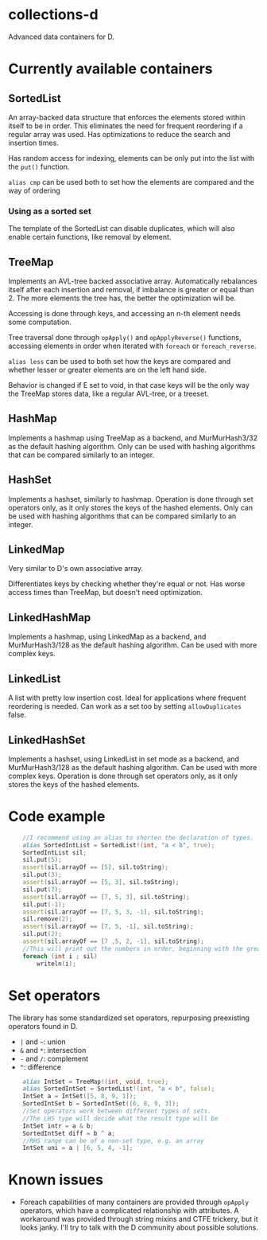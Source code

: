 # collections-d
Advanced data containers for D.

# Currently available containers

## SortedList

An array-backed data structure that enforces the elements stored within itself to be in order. This eliminates the need for frequent
reordering if a regular array was used. Has optimizations to reduce the search and insertion times.

Has random access for indexing, elements can be only put into the list with the `put()` function.

`alias cmp` can be used both to set how the elements are compared and the way of ordering

### Using as a sorted set

The template of the SortedList can disable duplicates, which will also enable certain functions, like removal by element.

## TreeMap

Implements an AVL-tree backed associative array. Automatically rebalances itself after each insertion and removal, if imbalance is 
greater or equal than 2. The more elements the tree has, the better the optimization will be.

Accessing is done through keys, and accessing an n-th element needs some computation.

Tree traversal done through `opApply()` and `opApplyReverse()` functions, accessing elements in order when iterated with `foreach`
or `foreach_reverse`.

`alias less` can be used to both set how the keys are compared and whether lesser or greater elements are on the left hand side.

Behavior is changed if E set to void, in that case keys will be the only way the TreeMap stores data, like a regular AVL-tree, or a
treeset.

## HashMap

Implements a hashmap using TreeMap as a backend, and MurMurHash3/32 as the default hashing algorithm. Only can be used with hashing 
algorithms that can be compared similarly to an integer.

## HashSet

Implements a hashset, similarly to hashmap. Operation is done through set operators only, as it only stores the keys of the hashed
elements. Only can be used with hashing algorithms that can be compared similarly to an integer.

## LinkedMap

Very similar to D's own associative array.

Differentiates keys by checking whether they're equal or not. Has worse access times than TreeMap, but doesn't need optimization.

## LinkedHashMap

Implements a hashmap, using LinkedMap as a backend, and MurMurHash3/128 as the default hashing algorithm. Can be used with more complex
keys.

## LinkedList

A list with pretty low insertion cost. Ideal for applications where frequent reordering is needed. Can work as a set too by setting
`allowDuplicates` false.

## LinkedHashSet

Implements a hashset, using LinkedList in set mode as a backend, and MurMurHash3/128 as the default hashing algorithm. Can be used with 
more complex keys. Operation is done through set operators only, as it only stores the keys of the hashed elements.

# Code example

```D
    //I recommend using an alias to shorten the declaration of types.
    alias SortedIntList = SortedList!(int, "a < b", true);
    SortedIntList sil;
	sil.put(5);
	assert(sil.arrayOf == [5], sil.toString);
	sil.put(3);
	assert(sil.arrayOf == [5, 3], sil.toString);
	sil.put(7);
	assert(sil.arrayOf == [7, 5, 3], sil.toString);
	sil.put(-1);
	assert(sil.arrayOf == [7, 5, 3, -1], sil.toString);
	sil.remove(2);
	assert(sil.arrayOf == [7, 5, -1], sil.toString);
	sil.put(2);
	assert(sil.arrayOf == [7 ,5, 2, -1], sil.toString);
    //This will print out the numbers in order, beginning with the greatest
    foreach (int i ; sil)
        writeln(i);
```

# Set operators

The library has some standardized set operators, repurposing preexisting operators found in D.

* `|` and `~`: union
* `&` and `*`: intersection
* `-` and `/`: complement
* `^`: difference

```D
    alias IntSet = TreeMap!(int, void, true);
    alias SortedIntSet = SortedList!(int, "a < b", false);
    IntSet a = IntSet([5, 8, 9, 1]);
    SortedIntSet b = SortedIntSet([6, 8, 9, 3]);
    //Set operators work between different types of sets.
    //The LHS type will decide what the result type will be
    IntSet intr = a & b;
    SortedIntSet diff = b ^ a;
    //RHS range can be of a non-set type, e.g. an array
    IntSet uni = a | [6, 5, 4, -1];
```

# Known issues

* Foreach capabilities of many containers are provided through `opApply` operators, which have a complicated
relationship with attributes. A workaround was provided through string mixins and CTFE trickery, but it looks
janky. I'll try to talk with the D community about possible solutions.